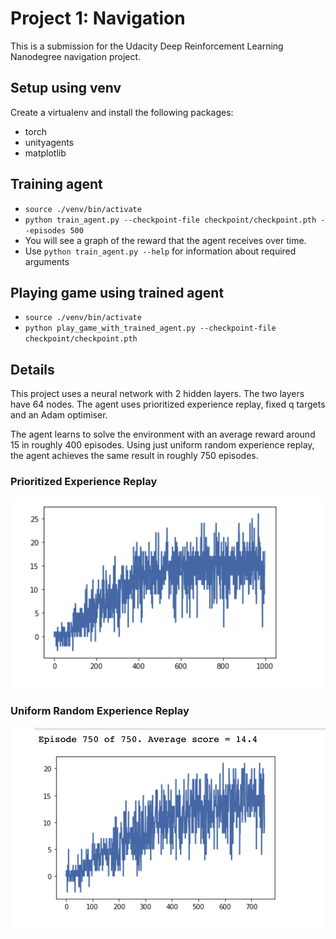 # Project 1: Navigation
This is a submission for the Udacity Deep Reinforcement Learning Nanodegree navigation project.

## Setup using venv
Create a virtualenv and install the following packages:
 - torch
 - unityagents
 - matplotlib
 
## Training agent
 - `source ./venv/bin/activate`
 - `python train_agent.py --checkpoint-file checkpoint/checkpoint.pth --episodes 500`
 - You will see a graph of the reward that the agent receives over time.
 - Use `python train_agent.py --help` for information about required arguments

## Playing game using trained agent
 - `source ./venv/bin/activate`
 - `python play_game_with_trained_agent.py --checkpoint-file checkpoint/checkpoint.pth`


## Details
This project uses a neural network with 2 hidden layers. 
The two layers have 64 nodes.
The agent uses prioritized experience replay, fixed q targets and an Adam optimiser.

The agent learns to solve the environment with an average reward around 15 in roughly 400 episodes.
Using just uniform random experience replay, the agent achieves the same result in roughly 750 episodes. 

### Prioritized Experience Replay
![Prioritized experience replay](./img/Prioritized%20Experience%20Replay%201000%20eps.png)

### Uniform Random Experience Replay
![Prioritized experience replay](./img/Experience%20Replay%20750%20eps.png)
